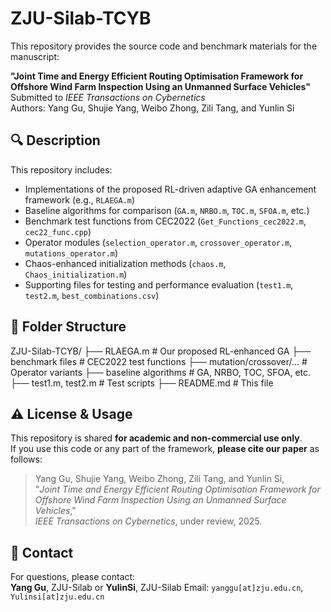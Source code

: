 # ZJU-Silab-TCYB

This repository provides the source code and benchmark materials for the manuscript:

**"Joint Time and Energy Efficient Routing Optimisation Framework for Offshore Wind Farm Inspection Using an Unmanned Surface Vehicles"**  
Submitted to *IEEE Transactions on Cybernetics*  
Authors: Yang Gu, Shujie Yang, Weibo Zhong, Zili Tang, and Yunlin Si

## 🔍 Description

This repository includes:

- Implementations of the proposed RL-driven adaptive GA enhancement framework (e.g., `RLAEGA.m`)
- Baseline algorithms for comparison (`GA.m`, `NRBO.m`, `TOC.m`, `SFOA.m`, etc.)
- Benchmark test functions from CEC2022 (`Get_Functions_cec2022.m`, `cec22_func.cpp`)
- Operator modules (`selection_operator.m`, `crossover_operator.m`, `mutations_operator.m`)
- Chaos-enhanced initialization methods (`chaos.m`, `Chaos_initialization.m`)
- Supporting files for testing and performance evaluation (`test1.m`, `test2.m`, `best_combinations.csv`)

## 📁 Folder Structure
ZJU-Silab-TCYB/
├── RLAEGA.m # Our proposed RL-enhanced GA
├── benchmark files # CEC2022 test functions
├── mutation/crossover/... # Operator variants
├── baseline algorithms # GA, NRBO, TOC, SFOA, etc.
├── test1.m, test2.m # Test scripts
├── README.md # This file

## ⚠️ License & Usage

This repository is shared **for academic and non-commercial use only**.  
If you use this code or any part of the framework, **please cite our paper** as follows:

> Yang Gu, Shujie Yang, Weibo Zhong, Zili Tang, and Yunlin Si,  
> "*Joint Time and Energy Efficient Routing Optimisation Framework for Offshore Wind Farm Inspection Using an Unmanned Surface Vehicles*,"  
> *IEEE Transactions on Cybernetics*, under review, 2025.

## 📧 Contact
For questions, please contact:  
**Yang Gu**, ZJU-Silab  or **YulinSi**, ZJU-Silab
Email: `yanggu[at]zju.edu.cn`, `Yulinsi[at]zju.edu.cn`
